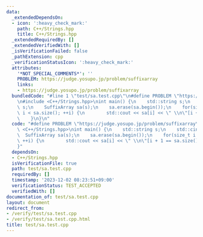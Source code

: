```yaml
---
data:
  _extendedDependsOn:
  - icon: ':heavy_check_mark:'
    path: C++/Strings.hpp
    title: C++/Strings.hpp
  _extendedRequiredBy: []
  _extendedVerifiedWith: []
  _isVerificationFailed: false
  _pathExtension: cpp
  _verificationStatusIcon: ':heavy_check_mark:'
  attributes:
    '*NOT_SPECIAL_COMMENTS*': ''
    PROBLEM: https://judge.yosupo.jp/problem/suffixarray
    links:
    - https://judge.yosupo.jp/problem/suffixarray
  bundledCode: "#line 1 \"test/sa.test.cpp\"\n#define PROBLEM \"https://judge.yosupo.jp/problem/suffixarray\"\
    \n#include <C++/Strings.hpp>\nint main() {\n    std::string s;\n    std::cin >>\
    \ s;\n    SuffixArray sa(s);\n    sa.erase(sa.begin());\n    for(size_t i = 0;\
    \ i < sa.size(); ++i) {\n        std::cout << sa[i] << \" \\n\"[i + 1 == sa.size()];\n\
    \    }\n}\n"
  code: "#define PROBLEM \"https://judge.yosupo.jp/problem/suffixarray\"\n#include\
    \ <C++/Strings.hpp>\nint main() {\n    std::string s;\n    std::cin >> s;\n  \
    \  SuffixArray sa(s);\n    sa.erase(sa.begin());\n    for(size_t i = 0; i < sa.size();\
    \ ++i) {\n        std::cout << sa[i] << \" \\n\"[i + 1 == sa.size()];\n    }\n\
    }"
  dependsOn:
  - C++/Strings.hpp
  isVerificationFile: true
  path: test/sa.test.cpp
  requiredBy: []
  timestamp: '2023-12-02 08:23:51+09:00'
  verificationStatus: TEST_ACCEPTED
  verifiedWith: []
documentation_of: test/sa.test.cpp
layout: document
redirect_from:
- /verify/test/sa.test.cpp
- /verify/test/sa.test.cpp.html
title: test/sa.test.cpp
---
```

